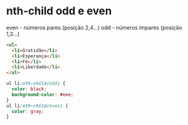 # nth-child odd e even

even - números pares (posição 2,4...)
odd - números ímpares (posição 1,3...)

```html
<ul>
  <li>Gratidão</li>
  <li>Esperança</li>
  <li>Fé</li>
  <li>Liberdade</li>
</ul>
```

```css
ul li:nth-child(odd) {
  color: black;
  background-color: #eee;
}
ul li:nth-child(even) {
  color: gray;
}
```